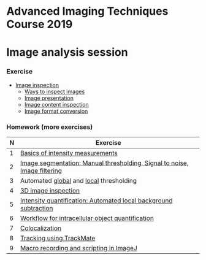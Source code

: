 # Advanced Imaging Techniques Course 2019

# Image analysis session



### Exercise

- [Image inspection](https://github.com/tischi/imagej-courses/blob/master/practicals/basic-image-inspection-and-handling.md#activity-image-content-inspection)
	- [Ways to inspect images](https://github.com/tischi/imagej-courses/blob/master/practicals/basic-image-inspection-and-handling.md#inspection-of-the-numerical-content-of-images)
	- [Image presentation](https://github.com/embl-cba/imagej-courses/blob/master/practicals/basic-image-inspection-and-handling.md#image-bit-depth-conversions) 
	- [Image content inspection](https://github.com/tischi/imagej-courses/blob/master/practicals/basic-image-inspection-and-handling.md#activity-image-content-inspection) 
	- [Image format conversion](https://github.com/embl-cba/imagej-courses/blob/master/practicals/basic-image-inspection-and-handling.md#image-bit-depth-conversions) 


### Homework (more exercises)

| N | Exercise |
|------|-------|
|  1  |[Basics of intensity measurements](https://github.com/tischi/imagej-courses/blob/master/practicals/intensity-quantification.md)|
|  2  |[Image segmentation: Manual thresholding, Signal to noise, Image filtering](https://github.com/tischi/imagej-courses/blob/master/practicals/image-segmentation.md)|
|  3  |Automated [global](https://github.com/tischi/imagej-courses/blob/master/practicals/image-segmentation.md#automated-global-thresholding) and [local](https://github.com/tischi/imagej-courses/blob/master/practicals/image-segmentation.md#automated-local-tresholding-under-development) thresholding 
|  4  |[3D image inspection](https://github.com/tischi/imagej-courses/blob/master/practicals/3D-image-inspection.md)|
|  5  |[Intensity quantification: Automated local background subtraction](https://github.com/tischi/imagej-courses/blob/master/practicals/automated-local-background-subtraction-for-intensity-quantifications.md#intensity-measurements-with-automated-local-background-subtraction--) |
|  6  |[Workflow for intracellular object quantification](https://github.com/tischi/imagej-courses/blob/master/practicals/workflow-2d-intracellular-spot-detection.md#workflow-autophagosome-quantification) | 
|  7  |[Colocalization](https://github.com/tischi/imagej-courses/blob/master/practicals/colocalisation.md#colocalisation) |
|  8  |[Tracking using TrackMate](https://github.com/tischi/imagej-courses/blob/master/practicals/tracking-with-trackmate.md)  |
|  9 |[Macro recording and scripting in ImageJ](https://github.com/tischi/imagej-courses/blob/master/practicals/macro-recording.md) |
